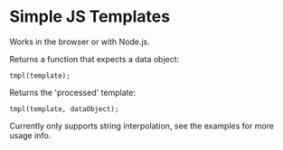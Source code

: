 Simple JS Templates
====

Works in the browser or with Node.js. 

Returns a function that expects a data object:

    tmpl(template);

Returns the 'processed' template:

    tmpl(template, dataObject);

Currently only supports string interpolation, see the examples for more usage info.
